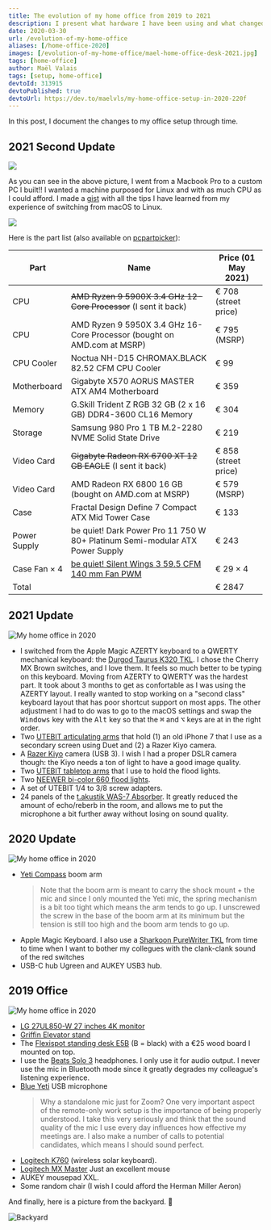```yaml
---
title: The evolution of my home office from 2019 to 2021
description: I present what hardware I have been using and what changed between 2019 and 2021!
date: 2020-03-30
url: /evolution-of-my-home-office
aliases: [/home-office-2020]
images: [/evolution-of-my-home-office/mael-home-office-desk-2021.jpg]
tags: [home-office]
author: Maël Valais
tags: [setup, home-office]
devtoId: 313915
devtoPublished: true
devtoUrl: https://dev.to/maelvls/my-home-office-setup-in-2020-220f
---
```


In this post, I document the changes to my office setup through time.

## 2021 Second Update

![](mael-home-office-desk-2021-06-18.jpg)

As you can see in the above picture, I went from a Macbook Pro to a custom PC I built!! I wanted a machine purposed for Linux and with as much CPU as I could afford. I made a [gist](https://gist.github.com/maelvls/3028862dd516005403cf728f4705f4bb) with all the tips I have learned from my experience of switching from macOS to Linux.

![](mael-home-office-desk-2021-06-mael-home-office-desk-2021-06-18-close-up-pc.jpg)

Here is the part list (also available on [pcpartpicker](https://pcpartpicker.com/list/FcxPkX)):

| Part         | Name                                                                                        | Price (01 May 2021)  |
| ------------ | ------------------------------------------------------------------------------------------- | -------------------- |
| CPU          | ~~AMD Ryzen 9 5900X 3.4 GHz 12-Core Processor~~ (I sent it back)                            | € 708 (street price) |
| CPU          | AMD Ryzen 9 5950X 3.4 GHz 16-Core Processor (bought on AMD.com at MSRP)                     | € 795 (MSRP)         |
| CPU Cooler   | Noctua NH-D15 CHROMAX.BLACK 82.52 CFM CPU Cooler                                            | € 99                 |
| Motherboard  | Gigabyte X570 AORUS MASTER ATX AM4 Motherboard                                              | € 359                |
| Memory       | G.Skill Trident Z RGB 32 GB (2 x 16 GB) DDR4-3600 CL16 Memory                               | € 304                |
| Storage      | Samsung 980 Pro 1 TB M.2-2280 NVME Solid State Drive                                        | € 219                |
| Video Card   | ~~Gigabyte Radeon RX 6700 XT 12 GB EAGLE~~ (I sent it back)                                 | € 858 (street price) |
| Video Card   | AMD Radeon RX 6800 16 GB (bought on AMD.com at MSRP)                                        | € 579 (MSRP)         |
| Case         | Fractal Design Define 7 Compact ATX Mid Tower Case                                          | € 133                |
| Power Supply | be quiet! Dark Power Pro 11 750 W 80+ Platinum Semi-modular ATX Power Supply                | € 243                |
| Case Fan × 4 | [be quiet! Silent Wings 3 59.5 CFM 140 mm Fan PWM](https://www.bequiet.com/en/casefans/717) | € 29 × 4             |
| Total        |                                                                                             | € 2847               |

## 2021 Update

![My home office in 2020](mael-home-office-desk-2021.jpg)

- I switched from the Apple Magic AZERTY keyboard to a QWERTY mechanical keyboard: the [Durgod Taurus K320 TKL](https://www.amazon.com/DURGOD-Mechanical-Interface-Tenkeyless-Anti-Ghosting/dp/B07B8J6C3C). I chose the Cherry MX Brown switches, and I love them. It feels so much better to be typing on this keyboard. Moving from AZERTY to QWERTY was the hardest part. It took about 3 months to get as confortable as I was using the AZERTY layout. I really wanted to stop working on a "second class" keyboard layout that has poor shortcut support on most apps. The other adjustment I had to do was to go to the macOS settings and swap the <kbd>Windows</kbd> key with the <kbd>Alt</kbd> key so that the <kbd>⌘</kbd> and <kbd/>⌥</kbd> keys are at in the right order.
- Two [UTEBIT articulating arms](https://www.amazon.com/UTEBIT-Upgraded-Articulating-Friction-Adjustable/dp/B07H77KB7R/ref=sr_1_6?dchild=1&keywords=UTEBIT+Desk+Mount+Metal+Tabletop+Light+Stand+Adjustable&qid=1615567111&sr=8-6) that hold (1) an old iPhone 7 that I use as a secondary screen using Duet and (2) a Razer Kiyo camera.
- A [Razer Kiyo](https://www.razer.com/streaming-cameras/razer-kiyo) camera (USB 3). I wish I had a proper DSLR camera though: the Kiyo needs a ton of light to have a good image quality.
- Two [UTEBIT tabletop arms](https://www.amazon.com/UTEBIT-Shooting-Adjustable-Aluminum-Tabletop/dp/B08PYY95LJ/ref=sr_1_3?dchild=1&keywords=UTEBIT+Desk+Mount+Metal+Tabletop+Light+Stand+Adjustable&qid=1615567111&sr=8-3) that I use to hold the flood lights.
- Two [NEEWER bi-color 660 flood lights](https://www.amazon.com/Neewer-Pieces-Bi-color-Video-Light/dp/B06XW3B81V).
- A set of UTEBIT 1/4 to 3/8 screw adapters.
- 24 panels of the [t.akustik WAS-7 Absorber](https://www.thomann.de/gb/the_takustik_was7_absorber_8erset.htm). It greatly reduced the amount of echo/reberb in the room, and allows me to put the microphone a bit further away without losing on sound quality.

## 2020 Update

![My home office in 2020](mael-home-office-desk-2020.jpg)

- [Yeti Compass](https://www.bluedesigns.com/products/compass) boom arm
  > Note that the boom arm is meant to carry the shock mount + the mic and since I only mounted the Yeti mic, the spring mechanism is a bit too tight which means the arm tends to go up. I unscrewed the screw in the base of the boom arm at its minimum but the tension is still too high and the boom arm tends to go up.
- Apple Magic Keyboard. I also use a [Sharkoon PureWriter TKL](https://fr.sharkoon.com/product/PureWriter%20TKL) from time to time when I want to bother my collegues with the clank-clank sound of the red switches
- USB-C hub Ugreen and AUKEY USB3 hub.

## 2019 Office

![My home office in 2020](mael-home-office-desk-2019.jpg)

- [LG 27UL850-W 27 inches 4K monitor](https://www.amazon.com/LG-27UL850-W-Display-DisplayHDR-Connectivity/dp/B07MKT1W65/ref=cm_cr_arp_d_product_top?ie=UTF8)
- [Griffin Elevator stand](https://griffintechnology.com/products/elevator)
- The [Flexispot standing desk E5B](https://www.amazon.co.uk/FlexiSpot-Adjustable-Electric-Standing-Automatic/dp/B071G2NSRP/ref=sr_1_fkmr0_1?keywords=flexispot%2BE5B&qid=1563776981&s=electronics&sr=8-1-fkmr0&th=1) (B = black) with a €25 wood board I mounted on top.
- I use the [Beats Solo 3](https://www.beatsbydre.com/headphones/solo3-wireless) headphones. I only use it for audio output. I never use the mic in Bluetooth mode since it greatly degrades my colleague's listening experience.
- [Blue Yeti](https://www.bluedesigns.com/products/yeti) USB microphone
  > Why a standalone mic just for Zoom? One very important aspect of the remote-only work setup is the importance of being properly understood. I take this very seriously and think that the sound quality of the mic I use every day influences how effective my meetings are. I also make a number of calls to potential candidates, which means I should sound perfect.
- [Logitech K760](https://www.amazon.com/Logitech-Wireless-Solar-Kebyoard-iPhone/dp/B007VL8Y2C) (wireless solar keyboard).
- [Logitech MX Master](https://www.amazon.co.uk/Logitech-Master-Wireless-Bluetooth-Windows/dp/B00ULNAOMA) Just an excellent mouse
- AUKEY mousepad XXL.
- Some random chair (I wish I could afford the Herman Miller Aeron)

<!--
## Cool software stuff

- USB overdrive (the default macOS mouse acceleration drives me crazy; also
  allows me to invert up/down scolling for the mouse only; I keep "natural
  scrolling" turned on in the system settings)
- HyperSwitch for switching between windows with <kbd>alt+tab</kbd> (<kbd>cmd+tab</kbd> only allows to switch between apps)
- iTerm 2 + zsh + antigen + async prompt theme (agkozak-zsh-prompt) + tons
  of stuff around command line
-->

And finally, here is a picture from the backyard. 🙂

![Backyard](at-maels.jpg)

